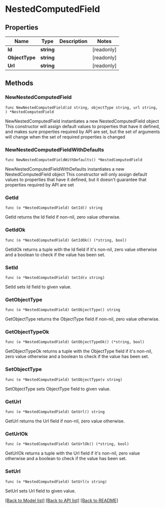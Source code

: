 # NestedComputedField

## Properties

Name | Type | Description | Notes
------------ | ------------- | ------------- | -------------
**Id** | **string** |  | [readonly] 
**ObjectType** | **string** |  | [readonly] 
**Url** | **string** |  | [readonly] 

## Methods

### NewNestedComputedField

`func NewNestedComputedField(id string, objectType string, url string, ) *NestedComputedField`

NewNestedComputedField instantiates a new NestedComputedField object
This constructor will assign default values to properties that have it defined,
and makes sure properties required by API are set, but the set of arguments
will change when the set of required properties is changed

### NewNestedComputedFieldWithDefaults

`func NewNestedComputedFieldWithDefaults() *NestedComputedField`

NewNestedComputedFieldWithDefaults instantiates a new NestedComputedField object
This constructor will only assign default values to properties that have it defined,
but it doesn't guarantee that properties required by API are set

### GetId

`func (o *NestedComputedField) GetId() string`

GetId returns the Id field if non-nil, zero value otherwise.

### GetIdOk

`func (o *NestedComputedField) GetIdOk() (*string, bool)`

GetIdOk returns a tuple with the Id field if it's non-nil, zero value otherwise
and a boolean to check if the value has been set.

### SetId

`func (o *NestedComputedField) SetId(v string)`

SetId sets Id field to given value.


### GetObjectType

`func (o *NestedComputedField) GetObjectType() string`

GetObjectType returns the ObjectType field if non-nil, zero value otherwise.

### GetObjectTypeOk

`func (o *NestedComputedField) GetObjectTypeOk() (*string, bool)`

GetObjectTypeOk returns a tuple with the ObjectType field if it's non-nil, zero value otherwise
and a boolean to check if the value has been set.

### SetObjectType

`func (o *NestedComputedField) SetObjectType(v string)`

SetObjectType sets ObjectType field to given value.


### GetUrl

`func (o *NestedComputedField) GetUrl() string`

GetUrl returns the Url field if non-nil, zero value otherwise.

### GetUrlOk

`func (o *NestedComputedField) GetUrlOk() (*string, bool)`

GetUrlOk returns a tuple with the Url field if it's non-nil, zero value otherwise
and a boolean to check if the value has been set.

### SetUrl

`func (o *NestedComputedField) SetUrl(v string)`

SetUrl sets Url field to given value.



[[Back to Model list]](../README.md#documentation-for-models) [[Back to API list]](../README.md#documentation-for-api-endpoints) [[Back to README]](../README.md)


